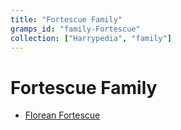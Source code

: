 ```yaml
---
title: "Fortescue Family"
gramps_id: "family-Fortescue"
collection: ["Harrypedia", "family"]
---
```


# Fortescue Family

- [Florean Fortescue](/Harrypedia/people/Fortescue/Florean/)

